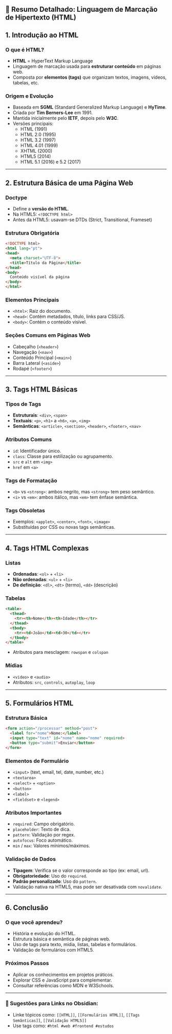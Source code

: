 ## 📘 Resumo Detalhado: Linguagem de Marcação de Hipertexto (HTML)

## 1. Introdução ao HTML

### O que é HTML?
- **HTML** = HyperText Markup Language
- Linguagem de marcação usada para **estruturar conteúdo** em páginas web.
- Composta por **elementos (tags)** que organizam textos, imagens, vídeos, tabelas, etc.

### Origem e Evolução
- Baseada em **SGML** (Standard Generalized Markup Language) e **HyTime**.
- Criada por **Tim Berners-Lee** em 1991.
- Mantida inicialmente pelo **IETF**, depois pelo **W3C**.
- Versões principais:
  - HTML (1991)
  - HTML 2.0 (1995)
  - HTML 3.2 (1997)
  - HTML 4.01 (1999)
  - XHTML (2000)
  - HTML5 (2014)
  - HTML 5.1 (2016) e 5.2 (2017)

---

## 2. Estrutura Básica de uma Página Web

### Doctype
- Define a **versão do HTML**.
- Na HTML5: `<!DOCTYPE html>`
- Antes da HTML5: usavam-se DTDs (Strict, Transitional, Frameset)

### Estrutura Obrigatória
```html
<!DOCTYPE html>
<html lang="pt">
<head>
  <meta charset="UTF-8">
  <title>Título da Página</title>
</head>
<body>
  Conteúdo visível da página
</body>
</html>
```

### Elementos Principais
- `<html>`: Raiz do documento.
- `<head>`: Contém metadados, título, links para CSS/JS.
- `<body>`: Contém o conteúdo visível.

### Seções Comuns em Páginas Web
- Cabeçalho (`<header>`)
- Navegação (`<nav>`)
- Conteúdo Principal (`<main>`)
- Barra Lateral (`<aside>`)
- Rodapé (`<footer>`)

---

## 3. Tags HTML Básicas

### Tipos de Tags
- **Estruturais**: `<div>`, `<span>`
- **Textuais**: `<p>`, `<h1>` a `<h6>`, `<a>`, `<img>`
- **Semânticas**: `<article>`, `<section>`, `<header>`, `<footer>`, `<nav>`

### Atributos Comuns
- `id`: Identificador único.
- `class`: Classe para estilização ou agrupamento.
- `src` e `alt` em `<img>`
- `href` em `<a>`

### Tags de Formatação
- `<b>` vs `<strong>`: ambos negrito, mas `<strong>` tem peso semântico.
- `<i>` vs `<em>`: ambos itálico, mas `<em>` tem ênfase semântica.

### Tags Obsoletas
- Exemplos: `<applet>`, `<center>`, `<font>`, `<image>`
- Substituídas por CSS ou novas tags semânticas.

---

## 4. Tags HTML Complexas

### Listas
- **Ordenadas**: `<ol>` + `<li>`
- **Não ordenadas**: `<ul>` + `<li>`
- **De definição**: `<dl>`, `<dt>` (termo), `<dd>` (descrição)

### Tabelas
```html
<table>
  <thead>
    <tr><th>Nome</th><th>Idade</th></tr>
  </thead>
  <tbody>
    <tr><td>João</td><td>30</td></tr>
  </tbody>
</table>
```
- Atributos para mesclagem: `rowspan` e `colspan`

### Mídias
- `<video>` e `<audio>`
- Atributos: `src`, `controls`, `autoplay`, `loop`

---

## 5. Formulários HTML

### Estrutura Básica
```html
<form action="/processar" method="post">
  <label for="nome">Nome:</label>
  <input type="text" id="nome" name="nome" required>
  <button type="submit">Enviar</button>
</form>
```

### Elementos de Formulário
- `<input>` (text, email, tel, date, number, etc.)
- `<textarea>`
- `<select>` + `<option>`
- `<button>`
- `<label>`
- `<fieldset>` e `<legend>`

### Atributos Importantes
- `required`: Campo obrigatório.
- `placeholder`: Texto de dica.
- `pattern`: Validação por regex.
- `autofocus`: Foco automático.
- `min` / `max`: Valores mínimos/máximos.

### Validação de Dados
- **Tipagem**: Verifica se o valor corresponde ao tipo (ex: email, url).
- **Obrigatoriedade**: Uso do `required`.
- **Padrão personalizado**: Uso do `pattern`.
- Validação nativa na HTML5, mas pode ser desativada com `novalidate`.

---

## 6. Conclusão

### O que você aprendeu?
- História e evolução do HTML.
- Estrutura básica e semântica de páginas web.
- Uso de tags para texto, mídia, listas, tabelas e formulários.
- Validação de formulários com HTML5.

### Próximos Passos
- Aplicar os conhecimentos em projetos práticos.
- Explorar CSS e JavaScript para complementar.
- Consultar referências como MDN e W3Schools.

---

### 🔗 Sugestões para Links no Obsidian:
- Linke tópicos como: `[[HTML]]`, `[[Formulários HTML]]`, `[[Tags Semânticas]]`, `[[Validação HTML5]]`
- Use tags como: `#html #web #frontend #estudos`
